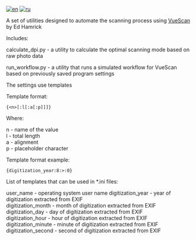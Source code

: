 [![en](https://img.shields.io/badge/lang-en-red.svg)](https://github.com/nalivayev/florentine_abbot/blob/master/README.md)
[![ru](https://img.shields.io/badge/lang-ru-yellow.svg)](https://github.com/nalivayev/florentine_abbot/blob/master/README.ru.md)

A set of utilities designed to automate the scanning process using [VueScan](https://www.hamrick.com) by Ed Hamrick

Includes:

calculate_dpi.py - a utility to calculate the optimal scanning mode based on raw photo data

run_workflow.py - a utility that runs a simulated workflow for VueScan based on previously saved program settings

The settings use templates

Template format:

`{<n>[:l[:a[:p]]]}`

Where:

n - name of the value  
l - total length  
a - alignment  
p - placeholder character  

Template format example:

`{digitization_year:8:>:0}`

List of templates that can be used in *.ini files:

user_name - operating system user name
digitization_year - year of digitization extracted from EXIF  
digitization_month - month of digitization extracted from EXIF  
digitization_day - day of digitization extracted from EXIF  
digitization_hour - hour of digitization extracted from EXIF  
digitization_minute - minute of digitization extracted from EXIF  
digitization_second - second of digitization extracted from EXIF
